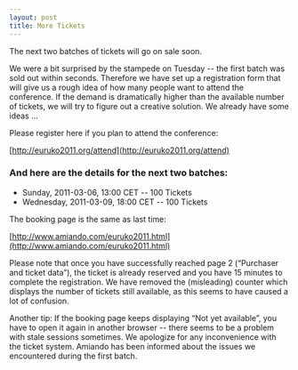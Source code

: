 ```yaml
---
layout: post
title: More Tickets
---
```


The next two batches of tickets will go on sale soon. 

We were a bit surprised by the stampede on Tuesday -- the first batch was sold out within seconds. Therefore we have set up a registration form that will give us a rough idea of how many people want to attend the conference. If the demand is dramatically higher than the available number of tickets, we will try to figure out a creative solution. We already have some ideas ...

Please register here if you plan to attend the conference: 

[http://euruko2011.org/attend](http://euruko2011.org/attend)

### And here are the details for the next two batches:

* Sunday, 2011-03-06, 13:00 CET -- 100 Tickets
* Wednesday, 2011-03-09, 18:00 CET -- 100 Tickets

The booking page is the same as last time:

[http://www.amiando.com/euruko2011.html](http://www.amiando.com/euruko2011.html)

Please note that once you have successfully reached page 2 (“Purchaser and ticket data”), the ticket is already reserved and you have 15 minutes to complete the registration. We have removed the (misleading) counter which displays the number of tickets still available, as this seems to have caused a lot of confusion.

Another tip: If the booking page keeps displaying “Not yet available”, you have to open it again in another browser -- there seems to be a problem with stale sessions sometimes. We apologize for any inconvenience with the ticket system. Amiando has been informed about the issues we encountered during the first batch.